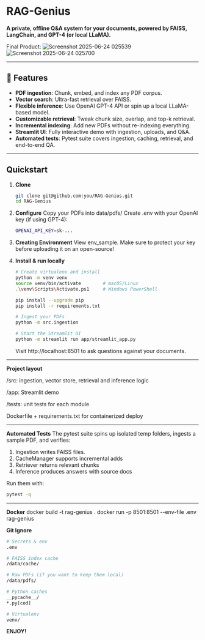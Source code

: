 # RAG-Genius

**A private, offline Q&A system for your documents, powered by FAISS, LangChain, and GPT-4 (or local LLaMA).**

Final Product:
![Screenshot 2025-06-24 025539](https://github.com/user-attachments/assets/748d8d9f-d3fe-47dd-a9d5-ce6ca063ba9e)
![Screenshot 2025-06-24 025700](https://github.com/user-attachments/assets/040b21f1-3739-44a2-851d-0ed3874da910)

---

## 🚀 Features

- **PDF ingestion**: Chunk, embed, and index any PDF corpus.  
- **Vector search**: Ultra-fast retrieval over FAISS.  
- **Flexible inference**: Use OpenAI GPT-4 API or spin up a local LLaMA-based model.  
- **Customizable retrieval**: Tweak chunk size, overlap, and top-k retrieval.  
- **Incremental indexing**: Add new PDFs without re-indexing everything.  
- **Streamlit UI**: Fully interactive demo with ingestion, uploads, and Q&A.  
- **Automated tests**: Pytest suite covers ingestion, caching, retrieval, and end-to-end QA.

---

## Quickstart

1. **Clone**  
   ```bash
   git clone git@github.com:you/RAG-Genius.git
   cd RAG-Genius
   
2. **Configure**
   Copy your PDFs into data/pdfs/
   Create .env with your OpenAI key (if using GPT-4):
   ```bash
   OPENAI_API_KEY=sk-...
   ```
3. **Creating Environment**
   View env_sample. Make sure to protect your key before uploading it on an open-source!

4. **Install & run locally**
   ```bash
   # Create virtualenv and install
   python -m venv venv
   source venv/bin/activate        # macOS/Linux
   .\venv\Scripts\Activate.ps1     # Windows PowerShell
   
   pip install --upgrade pip
   pip install -r requirements.txt
   
   # Ingest your PDFs
   python -m src.ingestion
   
   # Start the Streamlit UI
   python -m streamlit run app/streamlit_app.py
   ```
   Visit http://localhost:8501 to ask questions against your documents.

---

**Project layout**

/src: ingestion, vector store, retrieval and inference logic

/app: Streamlit demo

/tests: unit tests for each module

Dockerfile + requirements.txt for containerized deploy

---

**Automated Tests**
The pytest suite spins up isolated temp folders, ingests a sample PDF, and verifies:

1. Ingestion writes FAISS files.
2. CacheManager supports incremental adds
3. Retriever returns relevant chunks
4. Inference produces answers with source docs

Run them with:
```bash
pytest -q
```

---

**Docker**
docker build -t rag-genius .
docker run -p 8501:8501 --env-file .env rag-genius

**Git Ignore**
```bash
# Secrets & env
.env

# FAISS index cache
/data/cache/

# Raw PDFs (if you want to keep them local)
/data/pdfs/

# Python caches
__pycache__/
*.py[cod]

# Virtualenv
venv/
```

**ENJOY!**
